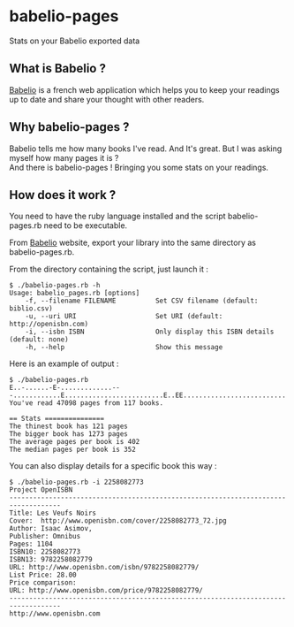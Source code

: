 babelio-pages
=============

Stats on your Babelio exported data


What is Babelio ?
-----------------
[Babelio](www.babelio.com) is a french web application which helps you to keep your readings up to date and share your thought with other readers.

Why babelio-pages ?
-------------------
Babelio tells me how many books I've read. And It's great. But I was asking myself how many pages it is ?<br/>
And there is babelio-pages ! Bringing you some stats on your readings.

How does it work ?
------------------

You need to have the ruby language installed and the script babelio-pages.rb need to be executable.

From [Babelio](www.babelio.com) website, export your library into the same directory as babelio-pages.rb.

From the directory containing the script, just launch it :

```shell
$ ./babelio-pages.rb -h
Usage: babelio_pages.rb [options]
    -f, --filename FILENAME          Set CSV filename (default: biblio.csv)
    -u, --uri URI                    Set URI (default: http://openisbn.com)
    -i, --isbn ISBN                  Only display this ISBN details (default: none)
    -h, --help                       Show this message
```

Here is an example of output :
```shell
$ ./babelio-pages.rb
E..-......-E-.............---............E.........................E..EE..........................
You've read 47098 pages from 117 books.

== Stats ===============
The thinest book has 121 pages
The bigger book has 1273 pages
The average pages per book is 402
The median pages per book is 352
```

You can also display details for a specific book this way :

```shell
$ ./babelio-pages.rb -i 2258082773
Project OpenISBN 
----------------------------------------------------------------------------------- 
Title: Les Veufs Noirs 
Cover:  http://www.openisbn.com/cover/2258082773_72.jpg 
Author: Isaac Asimov, 
Publisher: Omnibus 
Pages: 1104 
ISBN10: 2258082773 
ISBN13: 9782258082779 
URL: http://www.openisbn.com/isbn/9782258082779/ 
List Price: 28.00 
Price comparison: 
URL: http://www.openisbn.com/price/9782258082779/ 
----------------------------------------------------------------------------------- 
http://www.openisbn.com
```
